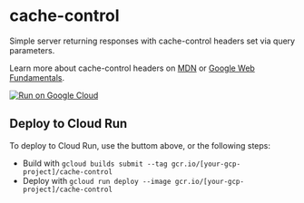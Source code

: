 # cache-control
Simple server returning responses with cache-control headers set via query parameters.

Learn more about cache-control headers on [MDN](https://developer.mozilla.org/en-US/docs/Web/HTTP/Headers/Cache-Control) or [Google Web Fundamentals](https://developers.google.com/web/fundamentals/performance/optimizing-content-efficiency/http-caching#cache-control).

[![Run on Google Cloud](https://deploy.cloud.run/button.svg)](https://deploy.cloud.run)

## Deploy to Cloud Run

To deploy to Cloud Run, use the buttom above, or the following steps:

* Build with `gcloud builds submit --tag gcr.io/[your-gcp-project]/cache-control`
* Deploy with `gcloud run deploy --image gcr.io/[your-gcp-project]/cache-control`
